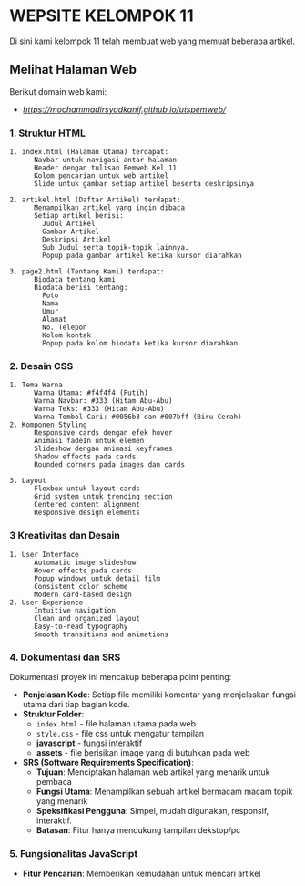 # WEPSITE KELOMPOK 11
Di sini kami kelompok 11 telah membuat web yang memuat beberapa artikel.

## Melihat Halaman Web
Berikut domain web kami:
- *https://mochammadirsyadkanif.github.io/utspemweb/*
### 1. Struktur HTML

    1. index.html (Halaman Utama) terdapat:
          Navbar untuk navigasi antar halaman
          Header dengan tulisan Pemweb Kel 11
          Kolom pencarian untuk web artikel
          Slide untuk gambar setiap artikel beserta deskripsinya
          
    2. artikel.html (Daftar Artikel) terdapat:
          Menampilkan artikel yang ingin dibaca
          Setiap artikel berisi:
            Judul Artikel
            Gambar Artikel
            Deskripsi Artikel
            Sub Judul serta topik-topik lainnya.
            Popup pada gambar artikel ketika kursor diarahkan
            
    3. page2.html (Tentang Kami) terdapat:
          Biodata tentang kami
          Biodata berisi tentang:
            Foto
            Nama
            Umur
            Alamat
            No. Telepon
            Kolom kontak
            Popup pada kolom biodata ketika kursor diarahkan

### 2. Desain CSS

    1. Tema Warna
          Warna Utama: #f4f4f4 (Putih)
          Warna Navbar: #333 (Hitam Abu-Abu)
          Warna Teks: #333 (Hitam Abu-Abu)
          Warna Tombol Cari: #0056b3 dan #007bff (Biru Cerah)
    2. Komponen Styling
          Responsive cards dengan efek hover
          Animasi fadeIn untuk elemen
          Slideshow dengan animasi keyframes
          Shadow effects pada cards
          Rounded corners pada images dan cards

    3. Layout
          Flexbox untuk layout cards
          Grid system untuk trending section
          Centered content alignment
          Responsive design elements

### 3 Kreativitas dan Desain
    1. User Interface
          Automatic image slideshow
          Hover effects pada cards
          Popup windows untuk detail film
          Consistent color scheme
          Modern card-based design
    2. User Experience
          Intuitive navigation
          Clean and organized layout
          Easy-to-read typography
          Smooth transitions and animations
### 4. Dokumentasi dan SRS
Dokumentasi proyek ini mencakup beberapa point penting:

- **Penjelasan Kode**: Setiap file memiliki komentar yang menjelaskan fungsi utama dari tiap bagian kode.
- **Struktur Folder**:
    - `index.html` - file halaman utama pada web
    - `style.css` - file css untuk mengatur tampilan
    - **javascript** - fungsi interaktif
    - **assets** - file berisikan image yang di butuhkan pada web
- **SRS (Software Requirements Specification)**:
    - **Tujuan**: Menciptakan halaman web artikel yang menarik untuk pembaca
    - **Fungsi Utama**: Menampilkan sebuah artikel bermacam macam topik yang menarik
    - **Speksifikasi Pengguna**: Simpel, mudah digunakan, responsif, interaktif.
    - **Batasan**: Fitur hanya mendukung tampilan dekstop/pc

### 5. Fungsionalitas JavaScript
- **Fitur Pencarian**: Memberikan kemudahan untuk mencari artikel
